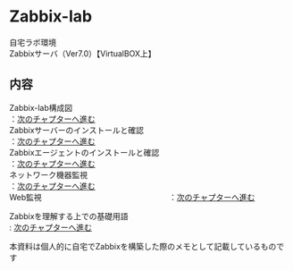 # Zabbix-lab

自宅ラボ環境<br>
Zabbixサーバ（Ver7.0）【VirtualBOX上】

## 内容<br>
Zabbix-lab構成図　　　　　　　　　     
：[次のチャプターへ進む](./ZabbixｰTraining-structure-diagram.md) <br>
Zabbixサーバーのインストールと確認　　  
：[次のチャプターへ進む](./ZabbixｰServer-install.md) <br>
Zabbixエージェントのインストールと確認  
：[次のチャプターへ進む](./ZabbixｰAgent-install.md) <br>
ネットワーク機器監視　　　　　　　　    
：[次のチャプターへ進む](./Zabbix-network-monitoring.md) <br>
Web監視　　　　　　　　　　　　　　　　 
：[次のチャプターへ進む](./Zabbix-Web-monitoring.md) <br>

Zabbixを理解する上での基礎用語　　　　  
:  [次のチャプターへ進む](./Zabbix-basic-terminology.md) <br>


本資料は個人的に自宅でZabbixを構築した際のメモとして記載しているものです<br>


